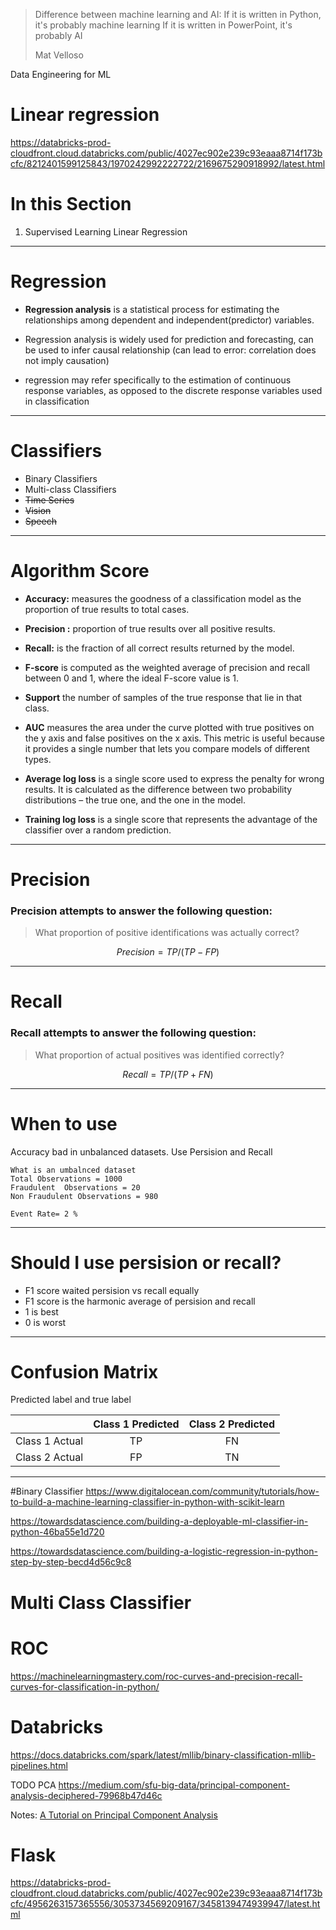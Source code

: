 
> Difference between machine learning and AI:
> If it is written in Python, it's probably machine learning
> If it is written in PowerPoint, it's probably AI 
> 
> Mat Velloso


Data Engineering for ML



# Linear regression
https://databricks-prod-cloudfront.cloud.databricks.com/public/4027ec902e239c93eaaa8714f173bcfc/8212401599125843/1970242992222722/2169675290918992/latest.html

# In this Section
1. Supervised Learning
    Linear Regression


---

# Regression


* **Regression analysis** is a statistical process for estimating the relationships among dependent and independent(predictor) variables.

* Regression analysis is widely used for prediction and forecasting,
 can be used to infer causal relationship (can lead to error: correlation does not imply causation)

* regression may refer specifically to the estimation of continuous response variables, as opposed to the discrete response variables used in classification

---

# Classifiers
* Binary Classifiers
* Multi-class Classifiers
* ~~Time Series~~
* ~~Vision~~
* ~~Speech~~

---
# Algorithm Score

* **Accuracy:** measures the goodness of a classification model as the proportion of true results to total cases.

* **Precision :** proportion of true results over all positive results.

* **Recall:** is the fraction of all correct results returned by the model.

* **F-score** is computed as the weighted average of precision and recall between 0 and 1, where the ideal F-score value is 1.

* **Support** the number of samples of the true response that lie in that class.



* **AUC** measures the area under the curve plotted with true positives on the y axis and false positives on the x axis. This metric is useful because it provides a single number that lets you compare models of different types.

* **Average log loss** is a single score used to express the penalty for wrong results. It is calculated as the difference between two probability distributions – the true one, and the one in the model.

* **Training log loss** is a single score that represents the advantage of the classifier over a random prediction.


---
# Precision
### **Precision** attempts to answer the following question:
> What proportion of positive identifications was actually correct?



```math
Precision = TP/(TP-FP)
```

---
# Recall
### **Recall** attempts to answer the following question:

> What proportion of actual positives was identified correctly?

```math
Recall = TP/(TP+FN)

```

---



# When to use
Accuracy bad in unbalanced datasets.
Use Persision and Recall

```
What is an umbalnced dataset
Total Observations = 1000
Fraudulent  Observations = 20
Non Fraudulent Observations = 980

Event Rate= 2 %

```
---
# Should I use persision or recall?

* F1 score waited persision vs recall equally
* F1 score is the harmonic average of persision and recall
* 1 is best
* 0 is worst

 ---
# Confusion Matrix
Predicted label and true label

|                | Class 1 Predicted | Class 2 Predicted |
|:--------------:|:-----------------:|:-----------------:|
| Class 1 Actual | TP                | FN                |
| Class 2 Actual | FP                | TN                |

---







 #Binary Classifier
 https://www.digitalocean.com/community/tutorials/how-to-build-a-machine-learning-classifier-in-python-with-scikit-learn

 https://towardsdatascience.com/building-a-deployable-ml-classifier-in-python-46ba55e1d720

 https://towardsdatascience.com/building-a-logistic-regression-in-python-step-by-step-becd4d56c9c8




# Multi Class Classifier




# ROC
https://machinelearningmastery.com/roc-curves-and-precision-recall-curves-for-classification-in-python/

# Databricks
https://docs.databricks.com/spark/latest/mllib/binary-classification-mllib-pipelines.html




TODO 
PCA
https://medium.com/sfu-big-data/principal-component-analysis-deciphered-79968b47d46c



Notes:
[A Tutorial on Principal Component Analysis](https://arxiv.org/pdf/1404.1100.pdf)




# Flask



https://databricks-prod-cloudfront.cloud.databricks.com/public/4027ec902e239c93eaaa8714f173bcfc/4956263157365556/3053734569209167/3458139474939947/latest.html

